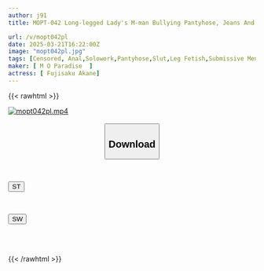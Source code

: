 ```yaml
---
author: j91
title: MOPT-042 Long-legged Lady's M-man Bullying Pantyhose, Jeans And Knee-high Boots Murasaki Fujisaki

url: /v/mopt042pl
date: 2025-03-21T16:22:00Z
image: "mopt042pl.jpg"
tags: [Censored, Anal,Solowork,Pantyhose,Slut,Leg Fetish,Submissive Men	]
maker: [ M O Paradise  ]
actress: [ Fujisaku Akane]
---
```



{{< rawhtml >}}

<div class="video" data-videoid="gqjJKqOVjGsq1vV">
    <a href="javascript:;">
        <img src="/v/mopt042pl/mopt042pl.jpg" width="WIDTH" height="HEIGHT" alt="mopt042pl.mp4" loading="lazy">
    </a>
</div>

<script type="text/javascript" src="https://j91.asia/asset/on-demand-st.js"></script>

<br>
  <link rel="stylesheet" href="https://j91.asia/asset/bs5.css">
  
  <center>
  <button class="btn btn-primary" type="button" data-bs-toggle="collapse" data-bs-target=".multi-collapse" aria-expanded="false" aria-controls="multiCollapseExample1 multiCollapseExample2"><h2>Download</h2></button></center>
</p>
<div class="row">
  <div class="col">
    <div class="collapse multi-collapse" id="multiCollapseExample1">
      <div class="card card-body">
	      	      <br>
<div class="buttons">  
<p><a href="/v/mopt042pl/st.html" target="_blank"><button class="btn-hover color-3"><i class="fa fa-download"></i> ST</button></a></p></div>
    </div>
  </div>
</div>
  <div class="col">
    <div class="collapse multi-collapse" id="multiCollapseExample2">
      <div class="card card-body">
	      <br>
<div class="buttons">
<p><a href="/v/mopt042pl/sw.html" target="_blank"><button class="btn-hover color-2"><i class="fa fa-download"></i> SW</button></a></p></div>
<br><br>
      </div>
    </div>
  </div>
</div>

{{< /rawhtml >}}